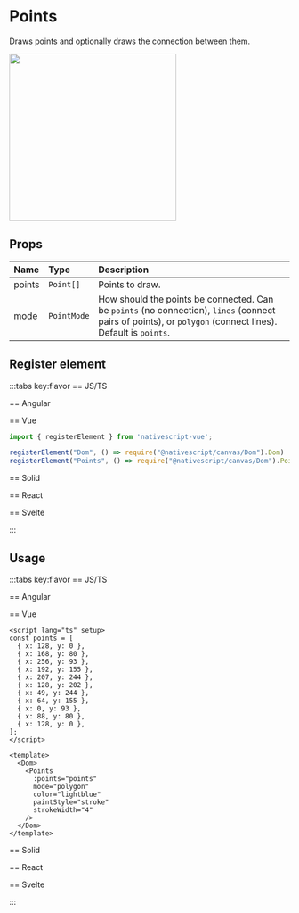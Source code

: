 # Points

Draws points and optionally draws the connection between them.

<img height="300px" width="300px" src="/img/points.webp"/>

## Props

| Name   | Type        | Description                                                                                                                                                |
| :----- | :---------- | :--------------------------------------------------------------------------------------------------------------------------------------------------------- |
| points | `Point[]`   | Points to draw.                                                                                                                                            |
| mode   | `PointMode` | How should the points be connected. Can be `points` (no connection), `lines` (connect pairs of points), or `polygon` (connect lines). Default is `points`. |


## Register element
:::tabs key:flavor
== JS/TS


== Angular


== Vue

```ts
import { registerElement } from 'nativescript-vue';

registerElement("Dom", () => require("@nativescript/canvas/Dom").Dom)
registerElement("Points", () => require("@nativescript/canvas/Dom").Points)
```

== Solid


== React



== Svelte


:::


## Usage

:::tabs key:flavor
== JS/TS



== Angular



== Vue

```vue
<script lang="ts" setup>
const points = [
  { x: 128, y: 0 },
  { x: 168, y: 80 },
  { x: 256, y: 93 },
  { x: 192, y: 155 },
  { x: 207, y: 244 },
  { x: 128, y: 202 },
  { x: 49, y: 244 },
  { x: 64, y: 155 },
  { x: 0, y: 93 },
  { x: 88, y: 80 },
  { x: 128, y: 0 },
];
</script>

<template>
  <Dom>
    <Points 
      :points="points" 
      mode="polygon" 
      color="lightblue" 
      paintStyle="stroke" 
      strokeWidth="4" 
    />
  </Dom>
</template>
```

== Solid


== React


== Svelte


:::

